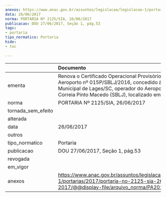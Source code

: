 ```yaml
---
anexos: https://www.anac.gov.br/assuntos/legislacao/legislacao-1/portarias/2017/portaria-no-2125-sia-26-06-2017/@@display-file/arquivo_norma/PA2017-2125.pdf
data: 26/06/2017
norma: PORTARIA Nº 2125/SIA, 26/06/2017
publicacao: DOU 27/06/2017, Seção 1, pág.53
tags:
- portaria
tipo_normatico: Portaria
hide: 
- toc 
 
---
```


|                    | Documento                                                                                                                                                                                                      |
|:-------------------|:---------------------------------------------------------------------------------------------------------------------------------------------------------------------------------------------------------------|
| ementa             | Renova o Certificado Operacional Provisório de Aeroporto nº 015P/SBLJ/2016, concedido à Prefeitura Municipal de Lages/SC, operador do Aeroporto Antônio Correia Pinto Macedo (SBLJ), localizado em Lages (SC). |
| norma              | PORTARIA Nº 2125/SIA, 26/06/2017                                                                                                                                                                               |
| tornada_sem_efeito |                                                                                                                                                                                                                |
| alterada           |                                                                                                                                                                                                                |
| data               | 26/06/2017                                                                                                                                                                                                     |
| outros             |                                                                                                                                                                                                                |
| tipo_normatico     | Portaria                                                                                                                                                                                                       |
| publicacao         | DOU 27/06/2017, Seção 1, pág.53                                                                                                                                                                                |
| revogada           |                                                                                                                                                                                                                |
| em_vigor           |                                                                                                                                                                                                                |
| anexos             | https://www.anac.gov.br/assuntos/legislacao/legislacao-1/portarias/2017/portaria-no-2125-sia-26-06-2017/@@display-file/arquivo_norma/PA2017-2125.pdf                                                           |